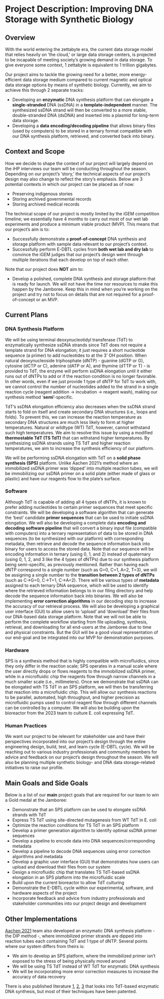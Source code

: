 # Project Description: Improving DNA Storage with Synthetic Biology

## Overview
With the world entering the zettabyte era, the current data storage model that relies heavily on ‘the cloud,’ or large data storage centers, is projected to be incapable of meeting society’s growing demand in data storage. To give everyone some context, 1 zettabyte is equivalent to 1 trillion gigabytes.

Our project aims to tackle the growing need for a better, more energy-efficient data storage medium compared to current magnetic and optical data storage options by means of synthetic biology. Currently, we aim to achieve this through 2 separate tracks:
- Developing an **enzymatic** DNA synthesis platform that can elongate a **single-stranded** DNA (ssDNA) in a **template-independent** manner. The synthesized ssDNA strand will then be converted to a more stable, double-stranded DNA (dsDNA) and inserted into a plasmid for long-term data storage.
- Developing a **data encoding/decoding pipeline** that allows binary files (used by computers) to be stored in a ternary format compatible with our DNA synthesis platform, retrieved, and converted back into binary.

## Context and Scope
How we decide to shape the context of our project will largely depend on the iHP interviews our team will be conducting throughout the season. Depending on our project’s ‘story,’ the technical aspects of our project’s design may also change to reflect the story’s emphasis. Below are 3 potential contexts in which our project can be placed as of now:
- Preserving indigenous stories
- Storing archived governmental records
- Storing archived medical records

The technical scope of our project is mostly limited by the iGEM competition timeline; we essentially have 4 months to carry out most of our wet lab experiments and produce a minimum viable product (MVP). This means that our project’s aim is to:
- Successfully demonstrate a **proof-of-concept** DNA synthesis and storage platform with sample data relevant to our project’s context.
- Successfully perform E-DBTL cycles from **both wet lab and dry lab** to convince the iGEM judges that our project’s design went through multiple iterations that each develop on top of each other.

Note that our project does **NOT** aim to:
- Develop a polished, complete DNA synthesis and storage platform that is ready for launch. We will not have the time nor resources to make this happen by the Jamboree. Keep this in mind when you’re working on the project and try not to focus on details that are not required for a proof-of-concept or an MVP.

## Current Plans
### DNA Synthesis Platform
We will be using terminal deoxynucleotidyl transferase (TdT) to enzymatically synthesize ssDNA strands since TdT does not require a template strand for DNA elongation; it just requires a short nucleotide sequence (a primer) to add nucleotides to at the 3’ OH position. When natural deoxynucleoside triphosphate (dNTP) - guanine (dGTP or G), cytosine (dCTP or C), adenine (dATP or A), and thymine (dTTP or T) - is provided to TdT, the enzyme will perform ssDNA elongation until it either runs out of dNTPs to add or if the reaction condition is no longer favorable. In other words, even if we just provide 1 type of dNTP for TdT to work with, we cannot control the number of nucleotides added to the strand in a single reaction cycle (reagent addition → incubation → reagent wash), making our synthesis method ‘**semi**’-specific. 

TdT’s ssDNA elongation efficiency also decreases when the ssDNA strand starts to fold on itself and create secondary DNA structures (i.e., loops and folds). To prevent this, we can increase the reaction temperature as secondary DNA structures are much less likely to form at higher temperatures. Natural or wildtype (WT) TdT, however, cannot withstand such high temperatures. We aim to resolve this issue by using a modified **thermostable TdT (TS TdT)** that can withstand higher temperatures. By synthesizing ssDNA strands using TS TdT and higher reaction temperatures, we aim to increase the synthesis efficiency of our platform. 

We will be performing ssDNA elongation with TdT on a **solid phase synthesis (SPS)** platform. Unlike Aachen 2021’s method where an immobilized ssDNA primer was ‘dipped’ into multiple reaction tubes, we will be immobilizing our ssDNA primer on a solid plate (either made of glass or plastic) and have our reagents flow to the plate’s surface.

### Software
Although TdT is capable of adding all 4 types of dNTPs, it is known to prefer adding nucleotides to certain primer sequences that meet specific constraints. We will be developing a software algorithm that can generate the ‘best’ candidate **primer sequences** that can be used to initiate ssDNA elongation. We will also be developing a complete data **encoding and decoding software pipeline** that will convert a binary input file (compatible with computers) into a ternary representation of data to be stored in DNA sequences (to be synthesized with our platform) with corresponding metadata, then retrieve and decode the sequence information back into binary for users to access the stored data. Note that our sequence will be encoding information in ternary (using 0, 1, and 2) instead of quaternary (using 0, 1, 2, and 3 like the 4 types of dNTPs) due to our synthesis platform being semi-specific, as previously mentioned. Rather than having each dNTP correspond to a single number (such as G=0, C=1, A=2, T=3), we will be assigning a single number to the **transition between 2 types of dNTPs** (such as C→G=0, C→T=1, C→A=2). There will be various types of **metadata** assigned to each ternary DNA sequence, which will be used to identify where the retrieved information belongs to in our filing directory and help decode the sequence information back into binaries. We will also be implementing **error correction algorithms** in our decoding step to increase the accuracy of our retrieval process. We will also be developing a graphical user interface (GUI) to allow users to ‘upload’ and ‘download’ their files from our DNA-based data storage platform. Note that we will not be able to perform the complete workflow starting from file uploading, synthesis, retrieval, and downloading for all end-users at the Jamboree due to time and physical constraints. But the GUI will be a good visual representation of our end-goal and be integrated into our MVP for demonstration purposes.

### Hardware
SPS is a synthesis method that is highly compatible with microfluidics, since they only differ in the reaction scale; SPS operates in a manual scale where the user directly drops or flows reagents to the immobilized ssDNA primer, while in a microfluidic chip the reagents flow through narrow channels in a much smaller scale (i.e., millimeters). Once we demonstrate that ssDNA can be elongated with TS TdT in an SPS platform, we will then be transferring that reaction into a microfluidic chip. This will allow our synthesis reactions to be parallel, automated, high throughput, and higher precision as microfluidic pumps used to control reagent flow through different channels can be controlled by a computer. We will also be building upon the bioreactor from the 2023 team to culture E. coli expressing TdT.

### Human Practices
We want our project to be relevant for stakeholder use and have their perspectives incorporated into our project’s design through the entire engineering design, build, test, and learn cycle (E-DBTL cycle). We will be reaching out to various industry professionals and community members for advice and feedback on our project’s design throughout the season. We will also be planning multiple synthetic biology- and DNA data storage-related initiatives to raise our profile.

## Main Goals and Side Goals
Below is a list of our **main** project goals that are required for our team to win a Gold medal at the Jamboree:
- Demonstrate that an SPS platform can be used to elongate ssDNA strands with TdT
- Express TS TdT using site-directed mutagenesis from WT TdT in E. coli
- Optimize the reaction conditions for TS TdT in an SPS platform
- Develop a primer generation algorithm to identify optimal ssDNA primer sequences
- Develop a pipeline to encode data into DNA sequences/corresponding metadata
- Develop a pipeline to decode DNA sequences using error correction algorithms and metadata
- Develop a graphic user interface (GUI) that demonstrates how users can upload and download their files from our system
- Design a microfluidic chip that translates TS TdT-based ssDNA elongation in an SPS platform into the microfluidic scale
- Build upon the current bioreactor to allow TdT culturing
- Demonstrate the E-DBTL cycle within our experimental, software, and hardware aspects of the project
- Incorporate feedback and advice from industry professionals and stakeholder communities into our project design and development

## Other Implementations
[Aachen 2021](https://2021.igem.org/Team:Aachen) team also developed an enzymatic DNA synthesis platform - the DIP method -, where immobilized primer strands are dipped into reaction tubes each containing TdT and 1 type of dNTP. Several points where our system differs from theirs is:
- We aim to develop an SPS platform, where the immobilized primer isn’t exposed to the stress of being physically moved around
- We will be using TS TdT instead of WT TdT for enzymatic DNA synthesis
- We will be incorporating more error correction measures to increase the accuracy of data recovery
  
There is also published literature [1](https://pubs.acs.org/doi/abs/10.1021/acscatal.1c04879), [2](https://www.nature.com/articles/s41467-020-18681-5), [3](https://www.science.org/doi/10.1126/sciadv.adi0263) that looks into TdT-based enzymatic DNA synthesis, but most of their techniques have been patented.

